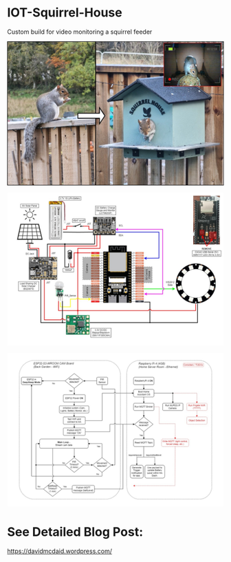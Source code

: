 # IOT-Squirrel-House

Custom build for video monitoring a squirrel feeder

![](other/Concept.jpg)

![](other/sys_diag_v3.jpg)

![](other/sw_diag_v2.jpg)

# See Detailed Blog Post:

https://davidmcdaid.wordpress.com/
